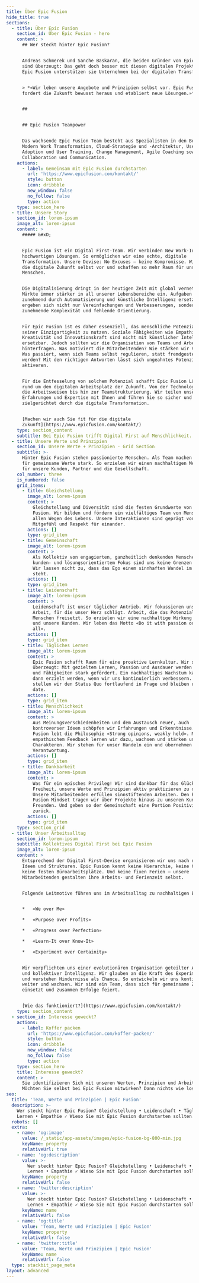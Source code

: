 ```yaml
---
title: Über Epic Fusion
hide_title: true
sections:
  - title: Über Epic Fusion
    section_id: Über Epic Fusion - hero
    content: >
      ## Wer steckt hinter Epic Fusion?


      Andreas Schmerek und Sanche Baskaran, die beiden Gründer von Epic Fusion,
      sind überzeugt: Das geht doch besser mit diesen digitalen Projekten! Mit
      Epic Fusion unterstützen sie Unternehmen bei der digitalen Transformation.


      > *«Wir leben unsere Angebote und Prinzipien selbst vor. Epic Fusion
      fordert die Zukunft bewusst heraus und etabliert neue Lösungen.»*


      ##


      ## Epic Fusion Teampower


      Das wachsende Epic Fusion Team besteht aus Spezialisten in den Bereichen
      Modern Work Transformation, Cloud-Strategie und -Architektur, User
      Adoption und User Training, Change Management, Agile Coaching sowie
      Collaboration und Communication.
    actions:
      - label: Gemeinsam mit Epic Fusion durchstarten
        url: 'https://www.epicfusion.com/kontakt/'
        style: button
        icon: dribbble
        new_window: false
        no_follow: false
        type: action
    type: section_hero
  - title: Unsere Story
    section_id: lorem-ipsum
    image_alt: lorem-ipsum
    content: >
      ##### &#xD;


      Epic Fusion ist ein Digital First-Team. Wir verbinden New Work-Ideen mit
      hochwertigen Lösungen. So ermöglichen wir eine echte, digitale
      Transformation. Unsere Devise: No Excuses – keine Kompromisse. Wir leben
      die digitale Zukunft selbst vor und schaffen so mehr Raum für uns
      Menschen.


      Die Digitalisierung dringt in der heutigen Zeit mit global vernetzten
      Märkte immer stärker in all unserer Lebensbereiche ein. Aufgaben werden
      zunehmend durch Automatisierung und künstliche Intelligenz ersetzt. Damit
      ergeben sich nicht nur Vereinfachungen und Verbesserungen, sondern auch
      zunehmende Komplexität und fehlende Orientierung.


      Für Epic Fusion ist es daher essenziell, das menschliche Potenzial in
      seiner Einzigartigkeit zu nutzen. Soziale Fähigkeiten wie Empathie,
      Kreativität und Innovationskraft sind nicht mit künstlicher Intelligenz
      ersetzbar. Jedoch sollten wir die Organisation von Teams und Arbeitsweisen
      hinterfragen. Was motiviert die Mitarbeitenden? Wie stärken wir Vertrauen?
      Was passiert, wenn sich Teams selbst regulieren, statt fremdgesteuert zu
      werden? Mit den richtigen Antworten lässt sich ungeahntes Potenzial
      aktiveren.


      Für die Entfesselung von solchem Potenzial schafft Epic Fusion Lösungen
      rund um den digitalen Arbeitsplatz der Zukunft. Von der Technologie über
      die Arbeitsweisen bis hin zur Teamstrukturierung. Wir teilen unsere
      Erfahrungen und Expertise mit Ihnen und führen Sie so sicher und
      zielgerichtet durch die digitale Transformation.


      [Machen wir auch Sie fit für die digitale
      Zukunft](https://www.epicfusion.com/kontakt/)
    type: section_content
    subtitle: Bei Epic Fusion trifft Digital First auf Menschlichkeit.
  - title: Unsere Werte und Prinzipien
    section_id: Unsere Werte + Prinzipien - Grid Section
    subtitle: >-
      Hinter Epic Fusion stehen passionierte Menschen. Als Team machen wir uns
      für gemeinsame Werte stark. So erzielen wir einen nachhaltigen Mehrwert
      für unsere Kunden, Partner und die Gesellschaft.
    col_number: three
    is_numbered: false
    grid_items:
      - title: Gleichstellung
        image_alt: lorem-ipsum
        content: >
          Gleichstellung und Diversität sind die festen Grundwerte von Epic
          Fusion. Wir bilden und fördern ein vielfältiges Team von Menschen auf
          allen Wegen des Lebens. Unsere Interaktionen sind geprägt von
          Mitgefühl und Respekt für einander.
        actions: []
        type: grid_item
      - title: Gemeinschaft
        image_alt: lorem-ipsum
        content: >
          Als Kollektiv von engagierten, ganzheitlich denkenden Menschen mit
          kunden- und lösungsorientiertem Fokus sind uns keine Grenzen gesetzt.
          Wir lassen nicht zu, dass das Ego einem sinnhaften Wandel im Weg
          steht.
        actions: []
        type: grid_item
      - title: Leidenschaft
        image_alt: lorem-ipsum
        content: >
          Leidenschaft ist unser täglicher Antrieb. Wir fokussieren uns auf die
          Arbeit, für die unser Herz schlägt. Arbeit, die das Potenzial von
          Menschen freisetzt. So erzielen wir eine nachhaltige Wirkung für uns
          und unsere Kunden. Wir leben das Motto «Do it with passion or not at
          all».
        actions: []
        type: grid_item
      - title: Tägliches Lernen
        image_alt: lorem-ipsum
        content: >
          Epic Fusion schafft Raum für eine proaktive Lernkultur. Wir sind
          überzeugt: Mit gezieltem Lernen, Passion und Ausdauer werden Talente
          und Fähigkeiten stark gefördert. Ein nachhaltiges Wachstum kann nur
          dann erzielt werden, wenn wir uns kontinuierlich verbessern. Deshalb
          stellen wir den Status Quo fortlaufend in Frage und bleiben up to
          date.
        actions: []
        type: grid_item
      - title: Menschlichkeit
        image_alt: lorem-ipsum
        content: >
          Aus Meinungsverschiedenheiten und dem Austausch neuer, auch
          kontroverser Ideen schöpfen wir Erfahrungen und Erkenntnisse. Epic
          Fusion lebt die Philosophie «Strong opinions, weakly held». Mit
          empathischem Feedback lernen wir dazu, wachsen und stärken unsere
          Charakteren. Wir stehen für unser Handeln ein und übernehmen
          Verantwortung.
        actions: []
        type: grid_item
      - title: Dankbarkeit
        image_alt: lorem-ipsum
        content: >
          Was für ein episches Privileg! Wir sind dankbar für das Glück und die
          Freiheit, unsere Werte und Prinzipien aktiv praktizieren zu dürfen.
          Unsere Mitarbeitenden erfüllen sinnstiftenden Arbeiten. Den Epic
          Fusion Mindset tragen wir über Projekte hinaus zu unseren Kunden und
          Freunden. Und geben so der Gemeinschaft eine Portion Positivität
          zurück.
        actions: []
        type: grid_item
    type: section_grid
  - title: Unser Arbeitsalltag
    section_id: lorem-ipsum
    subtitle: Kollektives Digital First bei Epic Fusion
    image_alt: lorem-ipsum
    content: >
      Entsprechend der Digital First-Devise organisieren wir uns nach neuen
      Ideen und Strukturen. Epic Fusion kennt keine Hierarchie, keine Chefs und
      keine festen Büroarbeitsplätze. Und keine fixen Ferien – unsere
      Mitarbeitenden gestalten ihre Arbeits- und Ferienzeit selbst.


      Folgende Leitmotive führen uns im Arbeitsalltag zu nachhaltigen Erfolgen:


      *   «We over Me»

      *   «Purpose over Profits»

      *   «Progress over Perfection»

      *   «Learn-It over Know-It»

      *   «Experiment over Certainity»


      Wir verpflichten uns einer evolutionären Organisation geteilter Autorität
      und kollektiver Intelligenz. Wir glauben an die Kraft des Experimentierens
      und verstehen Hindernisse als Chance. So entwickeln wir uns kontinuierlich
      weiter und wachsen. Wir sind ein Team, dass sich für gemeinsame Ziele
      einsetzt und zusammen Erfolge feiert.


      [Wie das funktioniert?](https://www.epicfusion.com/kontakt/)
    type: section_content
  - section_id: Interesse geweckt?
    actions:
      - label: Koffer packen
        url: 'https://www.epicfusion.com/koffer-packen/'
        style: button
        icon: dribbble
        new_window: false
        no_follow: false
        type: action
    type: section_hero
    title: Interesse geweckt?
    content: >
      Sie identifizieren Sich mit unseren Werten, Prinzipien und Arbeitsalltag?
      Möchten Sie selbst bei Epic Fusion mitwirken? Dann nichts wie los.
seo:
  title: 'Team, Werte und Prinzipien | Epic Fusion'
  description: >-
    Wer steckt hinter Epic Fusion? Gleichstellung • Leidenschaft • Tägliches
    Lernen • Empathie ✓ Wieso Sie mit Epic Fusion durchstarten sollten.
  robots: []
  extra:
    - name: 'og:image'
      value: /_static/app-assets/images/epic-fusion-bg-800-min.jpg
      keyName: property
      relativeUrl: true
    - name: 'og:description'
      value: >-
        Wer steckt hinter Epic Fusion? Gleichstellung • Leidenschaft • Tägliches
        Lernen • Empathie ✓ Wieso Sie mit Epic Fusion durchstarten sollten.
      keyName: property
      relativeUrl: false
    - name: 'twitter:description'
      value: >-
        Wer steckt hinter Epic Fusion? Gleichstellung • Leidenschaft • Tägliches
        Lernen • Empathie ✓ Wieso Sie mit Epic Fusion durchstarten sollten.
      keyName: name
      relativeUrl: false
    - name: 'og:title'
      value: 'Team, Werte und Prinzipien | Epic Fusion'
      keyName: property
      relativeUrl: false
    - name: 'twitter:title'
      value: 'Team, Werte und Prinzipien | Epic Fusion'
      keyName: name
      relativeUrl: false
  type: stackbit_page_meta
layout: advanced
---
```

